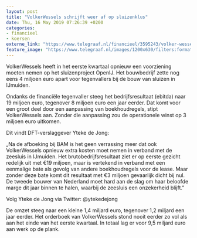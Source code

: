 ```yaml
---
layout: post
title: "VolkerWessels schrijft weer af op sluizenklus"
date: Thu, 16 May 2019 07:26:39 +0200
categories: 
- financieel 
- koersen 
externe_link: "https://www.telegraaf.nl/financieel/3595243/volker-wessels-schrijft-weer-af-op-sluizenklus"
feature_image: "https://www.telegraaf.nl/images/1200x630/filters:format(jpeg):quality(80)/cdn-kiosk-api.telegraaf.nl/2619f7aa-77a2-11e9-9489-02c309bc01c1.jpg"
---
```


<p class="intro">VolkerWessels heeft in het eerste kwartaal opnieuw een voorziening moeten nemen op het sluizenproject OpenIJ. Het bouwbedrijf zette nog eens 4 miljoen euro apart voor tegenvallers bij de bouw van sluizen in IJmuiden.</p> <p>Ondanks de financiële tegenvaller steeg het bedrijfsresultaat (ebitda) naar 19 miljoen euro, tegenover 8 miljoen euro een jaar eerder. Dat komt voor een groot deel door een aanpassing van boekhoudregels, stipt VolkerWessels aan. Zonder die aanpassing zou de operationele winst op 3 miljoen euro uitkomen.</p><p>Dit vindt DFT-verslaggever Yteke de Jong:</p><p>„Na de afboeking bij BAM is het geen verrassing meer dat ook VolkerWessels opnieuw extra kosten moet nemen in verband met de zeesluis in IJmuiden. Het brutobedrijfsresultaat ziet er op eerste gezicht redelijk uit met €19 miljoen, maar is vertekend in verband met een eenmalige bate als gevolg van andere boekhoudregels voor de lease. Maar zonder deze bate komt dit resultaat met €3 miljoen gevaarlijk dicht bij nul. De tweede bouwer van Nederland moet hard aan de slag om haar beloofde marge dit jaar binnen te halen, waarbij de zeesluis een onzekerheid blijft.”</p><p>Volg Yteke de Jong via Twitter: @ytekedejong</p><p> </p><p>De omzet steeg naar een kleine 1,4 miljard euro, tegenover 1,2 miljard een jaar eerder. Het orderboek van VolkerWessels stond nooit eerder zo vol als aan het einde van het eerste kwartaal. In totaal lag er voor 9,5 miljard euro aan werk op de plank.</p>
